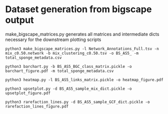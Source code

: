 # Dataset generation from bigscape output

make_bigscape_matrices.py generates all matrices and intermediate dicts necessary for the downstream plotting scripts

```
python3 make_bigscape_matrices.py -l Network_Annotations_Full.tsv -n mix_c0.50.network -b mix_clustering_c0.50.tsv -o BS_AS5_ -m total_sponge_metadata.csv
```

```
python3 barchart.py -b BS_AS5_BGC_class_matrix.pickle -o barchart_figure.pdf -m total_sponge_metadata.csv 
```

```
python3 heatmap.py -l BS_AS5_links_matrix.pickle -o heatmap_figure.pdf 
```

```
python3 upsetplot.py -d BS_AS5_sample_mix_dict.pickle -o upsetplot_figure.pdf
```

```
python3 rarefaction_lines.py -d BS_AS5_sample_GCF_dict.pickle -o rarefaction_lines_figure.pdf
```